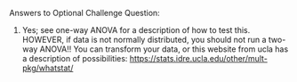 Answers to Optional Challenge Question:
1) Yes; see one-way ANOVA for a description of how to test this.  HOWEVER, if data is not normally distributed, you should not run a two-way ANOVA!!  You can transform your data, or this website from ucla has a description of possibilities: https://stats.idre.ucla.edu/other/mult-pkg/whatstat/
